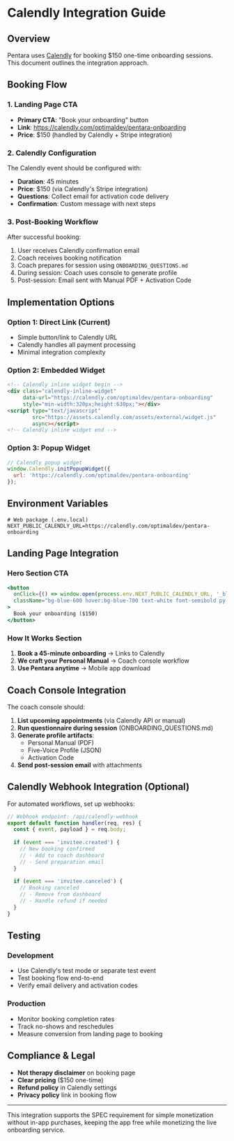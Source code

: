 # Calendly Integration Guide

## Overview

Pentara uses [Calendly](https://calendly.com/optimaldev/pentara-onboarding) for booking $150 one-time onboarding sessions. This document outlines the integration approach.

## Booking Flow

### 1. Landing Page CTA
- **Primary CTA**: "Book your onboarding" button
- **Link**: https://calendly.com/optimaldev/pentara-onboarding
- **Price**: $150 (handled by Calendly + Stripe integration)

### 2. Calendly Configuration
The Calendly event should be configured with:
- **Duration**: 45 minutes
- **Price**: $150 (via Calendly's Stripe integration)
- **Questions**: Collect email for activation code delivery
- **Confirmation**: Custom message with next steps

### 3. Post-Booking Workflow
After successful booking:
1. User receives Calendly confirmation email
2. Coach receives booking notification
3. Coach prepares for session using `ONBOARDING_QUESTIONS.md`
4. During session: Coach uses console to generate profile
5. Post-session: Email sent with Manual PDF + Activation Code

## Implementation Options

### Option 1: Direct Link (Current)
- Simple button/link to Calendly URL
- Calendly handles all payment processing
- Minimal integration complexity

### Option 2: Embedded Widget
```html
<!-- Calendly inline widget begin -->
<div class="calendly-inline-widget" 
     data-url="https://calendly.com/optimaldev/pentara-onboarding" 
     style="min-width:320px;height:630px;"></div>
<script type="text/javascript" 
        src="https://assets.calendly.com/assets/external/widget.js" 
        async></script>
<!-- Calendly inline widget end -->
```

### Option 3: Popup Widget
```javascript
// Calendly popup widget
window.Calendly.initPopupWidget({
  url: 'https://calendly.com/optimaldev/pentara-onboarding'
});
```

## Environment Variables

```env
# Web package (.env.local)
NEXT_PUBLIC_CALENDLY_URL=https://calendly.com/optimaldev/pentara-onboarding
```

## Landing Page Integration

### Hero Section CTA
```jsx
<button 
  onClick={() => window.open(process.env.NEXT_PUBLIC_CALENDLY_URL, '_blank')}
  className="bg-blue-600 hover:bg-blue-700 text-white font-semibold py-3 px-8 rounded-lg"
>
  Book your onboarding ($150)
</button>
```

### How It Works Section
1. **Book a 45-minute onboarding** → Links to Calendly
2. **We craft your Personal Manual** → Coach console workflow
3. **Use Pentara anytime** → Mobile app download

## Coach Console Integration

The coach console should:
1. **List upcoming appointments** (via Calendly API or manual)
2. **Run questionnaire during session** (ONBOARDING_QUESTIONS.md)
3. **Generate profile artifacts**:
   - Personal Manual (PDF)
   - Five-Voice Profile (JSON)
   - Activation Code
4. **Send post-session email** with attachments

## Calendly Webhook Integration (Optional)

For automated workflows, set up webhooks:

```javascript
// Webhook endpoint: /api/calendly-webhook
export default function handler(req, res) {
  const { event, payload } = req.body;
  
  if (event === 'invitee.created') {
    // New booking confirmed
    // - Add to coach dashboard
    // - Send preparation email
  }
  
  if (event === 'invitee.canceled') {
    // Booking canceled
    // - Remove from dashboard
    // - Handle refund if needed
  }
}
```

## Testing

### Development
- Use Calendly's test mode or separate test event
- Test booking flow end-to-end
- Verify email delivery and activation codes

### Production
- Monitor booking completion rates
- Track no-shows and reschedules
- Measure conversion from landing page to booking

## Compliance & Legal

- **Not therapy disclaimer** on booking page
- **Clear pricing** ($150 one-time)
- **Refund policy** in Calendly settings
- **Privacy policy** link in booking flow

---

This integration supports the SPEC requirement for simple monetization without in-app purchases, keeping the app free while monetizing the live onboarding service.
